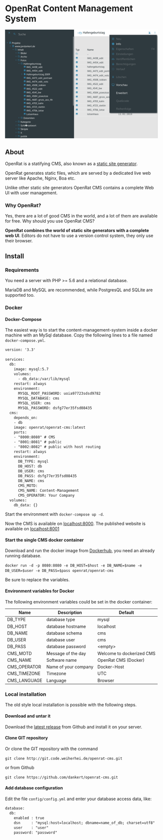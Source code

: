 # OpenRat Content Management System

![Screenshot](doc/images/screenshot-overall.png)


## About

OpenRat is a statifying CMS, also known as a [static site generator](https://en.wikipedia.org/wiki/Web_template_system#Static_site_generators).

OpenRat generates static files, which are served by a dedicated live web server like Apache, Nginx, Boa etc.

Unlike other static site generators OpenRat CMS contains a complete Web UI with user management.

### Why OpenRat?

Yes, there are a lot of good CMS in the world, and a lot of them are available for free. Why should you use OpenRat CMS?

**OpenRat combines the world of static site generators with a complete web UI**. Editors do not have to use a version control system, they only use their browser.


## Install

### Requirements

You need a server with PHP >= 5.6 and a relational database.

MariaDB and MySQL are recommended, while PostgresQL and SQLite are supported too.
 

### Docker

#### Docker-Compose

The easiest way is to start the content-management-system inside a docker machine with an MySql database.
Copy the following lines to a file named `docker-compose.yml`.

```
version: '3.3'

services:
  db:
    image: mysql:5.7
    volumes:
      - db_data:/var/lib/mysql
    restart: always
    environment:
      MYSQL_ROOT_PASSWORD: uoia97723sdsd9782
      MYSQL_DATABASE: cms
      MYSQL_USER: cms
      MYSQL_PASSWORD: dsfg77er35fsd08435
  cms:
    depends_on:
    - db
    image: openrat/openrat-cms:latest
    ports:
    - "8000:8080" # CMS
    - "8001:8081" # public
    - "8002:8082" # public with host routing
    restart: always
    environment:
      DB_TYPE: mysql
      DB_HOST: db
      DB_USER: cms
      DB_PASS: dsfg77er35fsd08435
      DB_NAME: cms
      CMS_MOTD:
      CMS_NAME: Content-Management
      CMS_OPERATOR: Your Company
  volumes:
    db_data: {}
```

Start the environment with `docker-compose up -d`.

Now the CMS is available on [localhost:8000](http://localhost:8000).
The published website is available on [localhost:8001](http://localhost:8001)

#### Start the single CMS docker container

Download and run the docker image from [Dockerhub](https://hub.docker.com/r/openrat/openrat-cms), you need an already  running database.

`docker run -d -p 8080:8080 -e DB_HOST=$host -e DB_NAME=$name -e DB_USER=$user -e DB_PASS=$pass openrat/openrat-cms`

Be sure to replace the variables.

#### Environment variables for Docker

The following environment variables could be set in the docker container: 

| Name         | Description          |   Default |
|--------------|----------------------| ------- |
| DB_TYPE      | database type        |mysql
| DB_HOST      | database hostname    |localhost
| DB_NAME      | database schema      |cms
| DB_USER      | database user        |cms
| DB_PASS      | database password    |\<empty\>
| CMS_MOTD     | Message of the day   |Welcome to dockerized CMS
| CMS_NAME     | Software name        |OpenRat CMS (Docker)
| CMS_OPERATOR | Name of your company |Docker-Host
| CMS_TIMEZONE | Timezone             |UTC
| CMS_LANGUAGE | Language             |Browser


### Local installation

The old style local installation is possible with the following steps.

#### Download and untar it

Download the [latest release](https://github.com/dankert/openrat-cms/releases) from Github and install it on your server.

#### Clone GIT repository

Or clone the GIT repository with the command

`git clone http://git.code.weiherhei.de/openrat-cms.git`

or from Github

`git clone https://github.com/dankert/openrat-cms.git`

#### Add database configuration

Edit the file `config/config.yml` and enter your database access data, like:

    database:
      db:
        enabled : true
        dsn     : "mysql:host=localhost; dbname=name_of_db; charset=utf8"
        user    : "user"
        password: "password"

